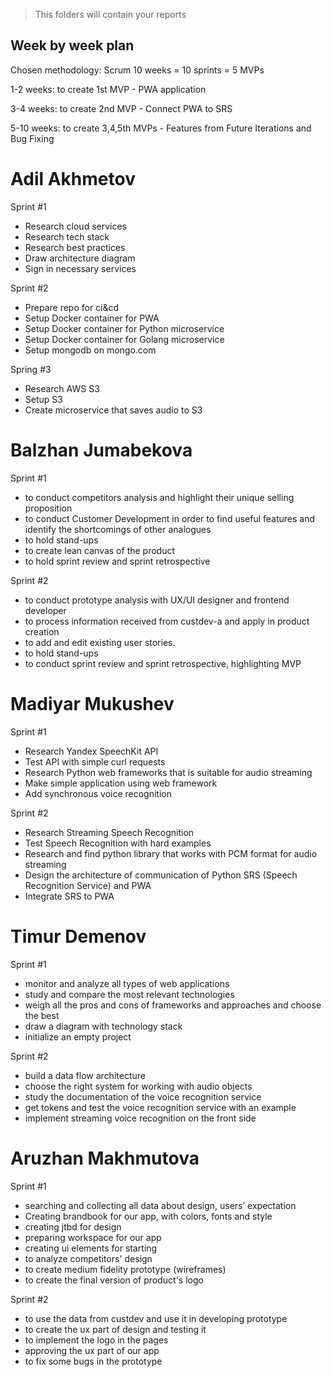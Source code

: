 > This folders will contain your reports
## Week by week plan

Chosen methodology: Scrum
10 weeks = 10 sprints = 5 MVPs

1-2 weeks: to create 1st MVP - PWA application

3-4 weeks: to create 2nd MVP - Connect PWA to SRS

5-10 weeks: to create 3,4,5th MVPs - Features from Future Iterations and Bug Fixing

# Adil Akhmetov

Sprint #1
* Research cloud services
* Research tech stack
* Research best practices
* Draw architecture diagram
* Sign in necessary services

Sprint #2
* Prepare repo for ci&cd
* Setup Docker container for PWA
* Setup Docker container for Python microservice
* Setup Docker container for Golang microservice
* Setup mongodb on mongo.com

Spring #3
* Research AWS S3
* Setup S3
* Create microservice that saves audio to S3

# Balzhan Jumabekova

Sprint #1
* to conduct competitors analysis and highlight their unique selling proposition  
* to conduct Customer Development in order to find useful features and identify the shortcomings of other analogues  
* to hold stand-ups  
* to create lean canvas of the product  
* to hold sprint review and sprint retrospective  

Sprint #2
* to conduct prototype analysis with UX/UI designer and frontend developer  
* to process information received from custdev-a and apply in product creation  
* to add and edit existing user stories. 
* to hold stand-ups  
* to conduct sprint review and sprint retrospective, highlighting MVP

# Madiyar Mukushev

Sprint #1
* Research Yandex SpeechKit API
* Test API with simple curl requests
* Research Python web frameworks that is suitable for audio streaming
* Make simple application using web framework
* Add synchronous voice recognition

Sprint #2
* Research Streaming Speech Recognition
* Test Speech Recognition with hard examples
* Research and find python library that works with PCM format for audio streaming
* Design the architecture of communication of Python SRS (Speech Recognition Service) and PWA
* Integrate SRS to PWA

# Timur Demenov

Sprint #1
* monitor and analyze all types of web applications
* study and compare the most relevant technologies
* weigh all the pros and cons of frameworks and approaches and choose the best
* draw a diagram with technology stack
* initialize an empty project

Sprint #2
* build a data flow architecture
* choose the right system for working with audio objects
* study the documentation of the voice recognition service
* get tokens and test the voice recognition service with an example
* implement streaming voice recognition on the front side

# Aruzhan Makhmutova

Sprint #1
* searching and collecting all data about design, users’ expectation
* Creating brandbook for our app, with colors, fonts and style   
* creating jtbd for design
* preparing workspace for our app
* creating ui elements for starting 
* to analyze competitors' design
* to create medium fidelity prototype (wireframes) 
* to create the final version of product's logo  

Sprint #2
* to use the data from custdev and use it in developing prototype  
* to create the ux part of design and testing it   
* to implement the logo in the pages 
* approving the ux part of our app  
* to fix some bugs in the prototype